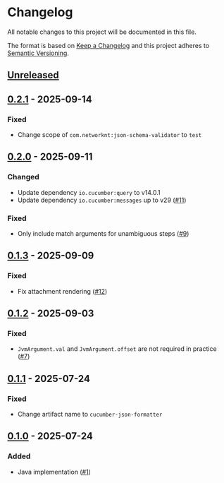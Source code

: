 # Changelog

All notable changes to this project will be documented in this file.

The format is based on [Keep a Changelog](https://keepachangelog.com/en/1.0.0/)
and this project adheres to [Semantic Versioning](https://semver.org/spec/v2.0.0.html).

## [Unreleased]

## [0.2.1] - 2025-09-14
### Fixed
- Change scope of `com.networknt:json-schema-validator` to `test`

## [0.2.0] - 2025-09-11
### Changed
- Update dependency `io.cucumber:query` to v14.0.1
- Update dependency `io.cucumber:messages` up to v29 ([#11](https://github.com/cucumber/cucumber-json-formatter/pull/11))

### Fixed
- Only include match arguments for unambiguous steps ([#9](https://github.com/cucumber/cucumber-json-formatter/pull/9))

## [0.1.3] - 2025-09-09
### Fixed
- Fix attachment rendering ([#12](https://github.com/cucumber/cucumber-json-formatter/pull/7))

## [0.1.2] - 2025-09-03
### Fixed
- `JvmArgument.val` and `JvmArgument.offset` are not required in practice  ([#7](https://github.com/cucumber/cucumber-json-formatter/pull/7))

## [0.1.1] - 2025-07-24
### Fixed
- Change artifact name to `cucumber-json-formatter`

## [0.1.0] - 2025-07-24
### Added
- Java implementation ([#1](https://github.com/cucumber/cucumber-json-formatter/pull/1))

[Unreleased]: https://github.com/cucumber/cucumber-json-formatter/compare/v0.2.1...HEAD
[0.2.1]: https://github.com/cucumber/cucumber-json-formatter/compare/v0.2.0...v0.2.1
[0.2.0]: https://github.com/cucumber/cucumber-json-formatter/compare/v0.1.3...v0.2.0
[0.1.3]: https://github.com/cucumber/cucumber-json-formatter/compare/v0.1.2...v0.1.3
[0.1.2]: https://github.com/cucumber/cucumber-json-formatter/compare/v0.1.1...v0.1.2
[0.1.1]: https://github.com/cucumber/cucumber-json-formatter/compare/v0.1.0...v0.1.1
[0.1.0]: https://github.com/cucumber/cucumber-json-formatter/compare/6a8e0a16c2a96c1c134cf9f39604ec0b4afaaf9e...v0.1.0
